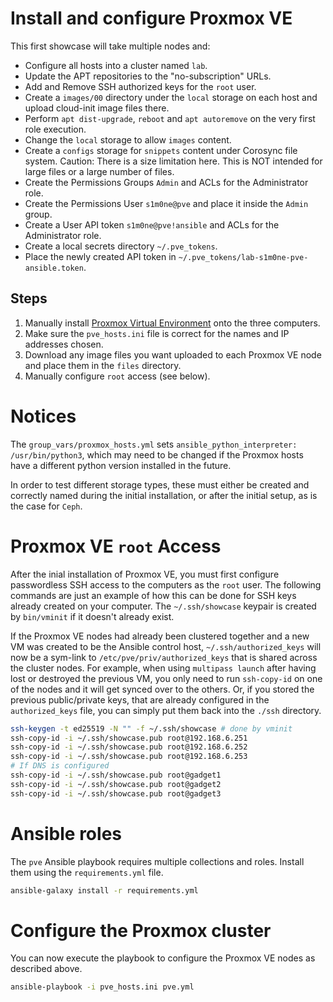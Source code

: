 # Install and configure Proxmox VE

This first showcase will take multiple nodes and:

- Configure all hosts into a cluster named `lab`.
- Update the APT repositories to the "no-subscription" URLs.
- Add and Remove SSH authorized keys for the `root` user.
- Create a `images/00` directory under the `local` storage on each host and upload cloud-init image files there.
- Perform `apt dist-upgrade`, `reboot` and `apt autoremove` on the very first role execution.
- Change the `local` storage to allow `images` content.
- Create a `configs` storage for `snippets` content under Corosync file system.
  Caution: There is a size limitation here. This is NOT intended for large files or a large number of files.
- Create the Permissions Groups `Admin` and ACLs for the Administrator role.
- Create the Permissions User `s1m0ne@pve` and place it inside the `Admin` group.
- Create a User API token `s1m0ne@pve!ansible` and ACLs for the Administrator role.
- Create a local secrets directory `~/.pve_tokens`.
- Place the newly created API token in `~/.pve_tokens/lab-s1m0ne-pve-ansible.token`.

## Steps

1) Manually install [Proxmox Virtual Environment](https://www.proxmox.com/en/proxmox-virtual-environment/overview) onto the three computers.
2) Make sure the `pve_hosts.ini` file is correct for the names and IP addresses chosen.
3) Download any image files you want uploaded to each Proxmox VE node and place them in the `files` directory.
4) Manually configure `root` access (see below).

# Notices

The `group_vars/proxmox_hosts.yml` sets `ansible_python_interpreter: /usr/bin/python3`, which may need to be changed if the Proxmox hosts have a different python version installed in the future.

In order to test different storage types, these must either be created and correctly named during the initial installation, or after the initial setup, as is the case for `Ceph`.

# Proxmox VE `root` Access

After the inial installation of Proxmox VE, you must first configure passwordless SSH access to the computers as the `root` user. The following commands are just an example of how this can be done for SSH keys already created on your computer. The `~/.ssh/showcase` keypair is created by `bin/vminit` if it doesn't already exist.

If the Proxmox VE nodes had already been clustered together and a new VM was created to be the Ansible control host, `~/.ssh/authorized_keys` will now be a sym-link to `/etc/pve/priv/authorized_keys` that is shared across the cluster nodes. For example, when using `multipass launch` after having lost or destroyed the previous VM, you only need to run `ssh-copy-id` on one of the nodes and it will get synced over to the others. Or, if you stored the previous public/private keys, that are already configured in the `authorized_keys` file, you can simply put them back into the `./ssh` directory.

```bash
ssh-keygen -t ed25519 -N "" -f ~/.ssh/showcase # done by vminit
ssh-copy-id -i ~/.ssh/showcase.pub root@192.168.6.251
ssh-copy-id -i ~/.ssh/showcase.pub root@192.168.6.252
ssh-copy-id -i ~/.ssh/showcase.pub root@192.168.6.253
# If DNS is configured
ssh-copy-id -i ~/.ssh/showcase.pub root@gadget1
ssh-copy-id -i ~/.ssh/showcase.pub root@gadget2
ssh-copy-id -i ~/.ssh/showcase.pub root@gadget3
```

# Ansible roles

The `pve` Ansible playbook requires multiple collections and roles. Install them using the `requirements.yml` file.

```bash
ansible-galaxy install -r requirements.yml
```

# Configure the Proxmox cluster

You can now execute the playbook to configure the Proxmox VE nodes as described above.

```bash
ansible-playbook -i pve_hosts.ini pve.yml
```
